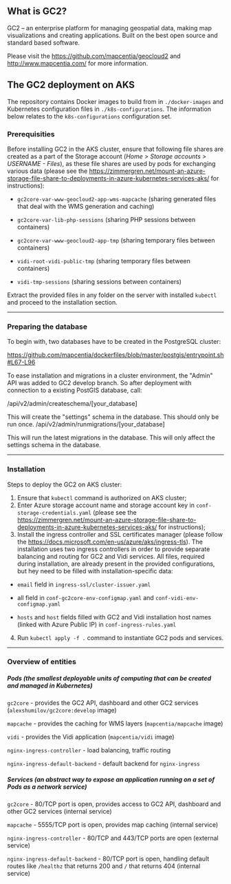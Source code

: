 ## What is GC2?

GC2 – an enterprise platform for managing geospatial data, making map visualizations and creating applications. Built on the best open source and standard based software.

Please visit the https://github.com/mapcentia/geocloud2 and http://www.mapcentia.com/ for more information.

## The GC2 deployment on AKS

The repository contains Docker images to build from in `./docker-images` and Kubernetes configuration files in `./k8s-configurations`. The information below relates to the `k8s-configurations` configuration set.

### Prerequisities

Before installing GC2 in the AKS cluster, ensure that following file shares are created as a part of the Storage account (_Home > Storage accounts > USERNAME - Files_), as these file shares are used by pods for exchanging various data (please see the https://zimmergren.net/mount-an-azure-storage-file-share-to-deployments-in-azure-kubernetes-services-aks/ for instructions):

- `gc2core-var-www-geocloud2-app-wms-mapcache` (sharing generated files that deal with the WMS generation and caching)

- `gc2core-var-lib-php-sessions` (sharing PHP sessions between containers)

- `gc2core-var-www-geocloud2-app-tmp` (sharing temporary files between containers)

- `vidi-root-vidi-public-tmp` (sharing temporary files between containers)

- `vidi-tmp-sessions` (sharing sessions between containers)

Extract the provided files in any folder on the server with installed `kubectl` and proceed to the installation section.

---

### Preparing the database

To begin with, two databases have to be created in the PostgreSQL cluster:

https://github.com/mapcentia/dockerfiles/blob/master/postgis/entrypoint.sh#L67-L96

To ease installation and migrations in a cluster environment, the "Admin" API was added to GC2 develop branch. So after deployment with connection to a existing PostGIS database, call:

/api/v2/admin/createschema/[your_database]

This will create the "settings" schema in the database. This should only be run once. 
/api/v2/admin/runmigrations/[your_database]

This will run the latest migrations in the database. This will only affect the settings schema in the database.

---
### Installation

Steps to deploy the GC2 on AKS cluster:

1. Ensure that `kubectl` command is authorized on AKS cluster;
2. Enter Azure storage account name and storage account key in `conf-storage-credentials.yaml` (please see the https://zimmergren.net/mount-an-azure-storage-file-share-to-deployments-in-azure-kubernetes-services-aks/ for instructions);
3. Install the ingress controller and SSL certificates manager (please follow the https://docs.microsoft.com/en-us/azure/aks/ingress-tls). The installation uses two ingress controllers in order to provide separate balancing and routing for GC2 and Vidi services. All files, required during installation, are already present in the provided configurations, but hey need to be filled with installation-specific data:

- `email` field in `ingress-ssl/cluster-issuer.yaml`

- all field in `conf-gc2core-env-configmap.yaml` and `conf-vidi-env-configmap.yaml`

- `hosts` and `host` fields filled with GC2 and Vidi installation host names (linked with Azure Public IP) in `conf-ingress-rules.yaml`

4. Run `kubectl apply -f .` command to instantiate GC2 pods and services.

---

### Overview of entities
##### Pods (the smallest deployable units of computing that can be created and managed in Kubernetes)

`gc2core` - provides the GC2 API, dashboard and other GC2 services (`alexshumilov/gc2core:develop` image)

`mapcache` - provides the caching for WMS layers  (`mapcentia/mapcache` image)

`vidi` - provides the Vidi application (`mapcentia/vidi` image)

`nginx-ingress-controller` - load balancing, traffic routing

`nginx-ingress-default-backend` - default backend for `nginx-ingress`

##### Services (an abstract way to expose an application running on a set of Pods as a network service)

`gc2core` - 80/TCP port is open, provides access to GC2 API, dashboard and other GC2 services (internal service)

`mapcache` - 5555/TCP port is open, provides map caching (internal service)

`nginx-ingress-controller` - 80/TCP and 443/TCP ports are open (external service)

`nginx-ingress-default-backend` - 80/TCP port is open, handling default routes like `/healthz` that returns 200 and `/` that returns 404 (internal service)
